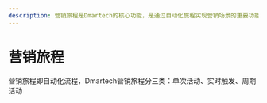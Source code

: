 ```yaml
---
description: 营销旅程是Dmartech的核心功能，是通过自动化旅程实现营销场景的重要功能。
---
```


# 营销旅程

营销旅程即自动化流程，Dmartech营销旅程分三类：单次活动、实时触发、周期活动



